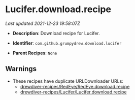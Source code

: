 # Lucifer.download.recipe

_Last updated 2021-12-23 19:58:07Z_

- **Description**: Download recipe for Lucifer.

- **Identifier**: `com.github.grumpydrew.download.lucifer`

- **Parent Recipes**: `None`

## Warnings

- These recipes have duplicate URLDownloader URLs:
    - [drewdiver-recipes/RedEye/RedEye.download.recipe](/autopkg-dupe-tracker/drewdiver-recipes/RedEye/RedEye.download.recipe)
    - [drewdiver-recipes/Lucifer/Lucifer.download.recipe](/autopkg-dupe-tracker/drewdiver-recipes/Lucifer/Lucifer.download.recipe)